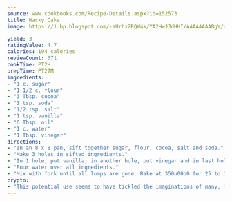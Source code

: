 ```yaml
---
source: www.cookbooks.com/Recipe-Details.aspx?id=152573
title: Wacky Cake
image: https://1.bp.blogspot.com/-aUrhxZRQW4k/YA2HwJJdHHI/AAAAAAAABgY/z2R8OXCxqDoBQtRn-q-fHG8g9_G4G1HBwCLcBGAsYHQ/s320/13.png

yield: 3
ratingValue: 4.7
calories: 194 calories
reviewCount: 371
cookTime: PT2H
prepTime: PT27M
ingredients:
- "1 c. sugar"
- "1 1/2 c. flour"
- "3 Tbsp. cocoa"
- "1 tsp. soda"
- "1/2 tsp. salt"
- "1 tsp. vanilla"
- "6 Tbsp. oil"
- "1 c. water"
- "1 Tbsp. vinegar"
directions:
- "In an 8 x 8 pan, sift together sugar, flour, cocoa, salt and soda."
- "Make 3 holes in sifted ingredients."
- "In 1 hole, put vanilla; in another hole, put vinegar and in last hole, put oil."
- "Pour water over all ingredients."
- "Mix with fork until all lumps are gone. Bake at 350u00b0 for 25 to 30 minutes."
crypto:
- "This potential use seems to have tickled the imaginations of many, many bitcoin fanciers."
---
```

